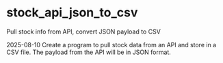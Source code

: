 # stock_api_json_to_csv
Pull stock info from API, convert JSON payload to CSV

2025-08-10
Create a program to pull stock data from an API and store in a CSV file.
The payload from the API will be in JSON format.
